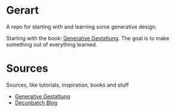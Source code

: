 # Gerart

A repo for starting with and learning some generative design.

Starting with the book: [Generative Gestaltung](http://www.generative-gestaltung.de/2/).
The goal is to make something out of everything learned.

# Sources
Sources, like tutorials, inspiration, books and stuff
- [Generative Gestaltung](http://www.generative-gestaltung.de/2/)
- [Deconbatch Blog](https://www.deconbatch.com/)